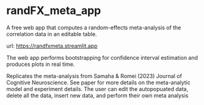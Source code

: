 # randFX_meta_app
A free web app that computes a random-effects meta-analysis of the correlation data in an editable table. 

url: https://randfxmeta.streamlit.app

The web app performs bootstrapping for confidence interval estimation and produces plots in real time. 

Replicates the meta-analysis from Samaha &amp; Romei (2023) Journal of Cognitive Neuroscience. See paper for more details on the meta-analytic model and experiment details. 
The user can edit the autopopuated data, delete all the data, insert new data, and perform their own meta analysis
